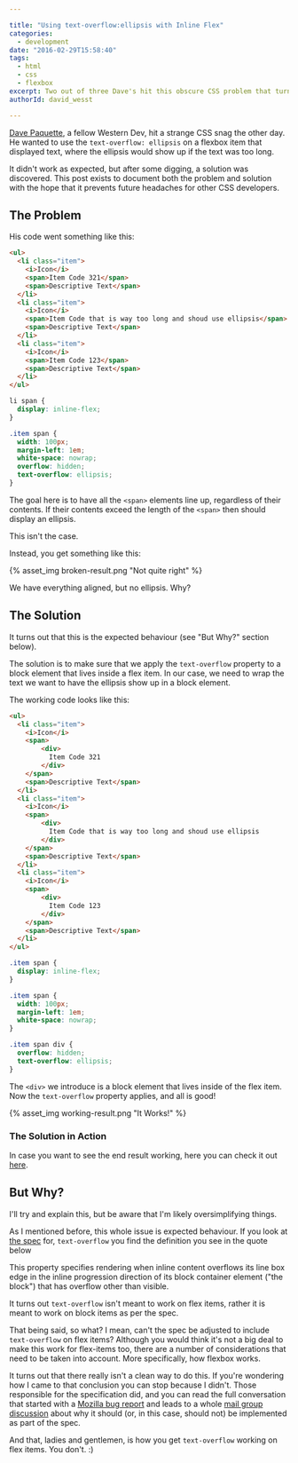 ```yaml
---

title: "Using text-overflow:ellipsis with Inline Flex"
categories:
  - development
date: "2016-02-29T15:58:40"
tags:
  - html
  - css
  - flexbox
excerpt: Two out of three Dave's hit this obscure CSS problem that turned out to be expected behaviour. David Wesst walks us through the reason why and how to fix it.
authorId: david_wesst

---
```


[Dave Paquette][1], a fellow Western Dev, hit a strange CSS snag the other day. He wanted to use the `text-overflow: ellipsis` on a flexbox item that displayed text, where the ellipsis would show up if the text was too long.

It didn't work as expected, but after some digging, a solution was discovered. This post exists to document both the problem and solution with the hope that it prevents future headaches for other CSS developers.

## The Problem

His code went something like this:

```html
<ul>
  <li class="item">
    <i>Icon</i>
    <span>Item Code 321</span>
    <span>Descriptive Text</span>
  </li>
  <li class="item">
    <i>Icon</i>
    <span>Item Code that is way too long and shoud use ellipsis</span>
    <span>Descriptive Text</span>
  </li>
  <li class="item">
    <i>Icon</i>
    <span>Item Code 123</span>
    <span>Descriptive Text</span>
  </li>
</ul>
```

```css
li span {
  display: inline-flex;
}

.item span {
  width: 100px;
  margin-left: 1em;
  white-space: nowrap;
  overflow: hidden;
  text-overflow: ellipsis;
}
```

The goal here is to have all the `<span>` elements line up, regardless of their contents. If their contents exceed the length of the `<span>` then should display an ellipsis.

This isn't the case.

Instead, you get something like this:

{% asset_img broken-result.png "Not quite right" %}

We have everything aligned, but no ellipsis. Why?

## The Solution

It turns out that this is the expected behaviour (see "But Why?" section below).

The solution is to make sure that we apply the `text-overflow` property to a block element that lives inside a flex item. In our case, we need to wrap the text we want to have the ellipsis show up in a block element.

The working code looks like this:

```html
<ul>
  <li class="item">
    <i>Icon</i>
    <span>
        <div>
          Item Code 321
        </div>
    </span>
    <span>Descriptive Text</span>
  </li>
  <li class="item">
    <i>Icon</i>
    <span>
        <div>
          Item Code that is way too long and shoud use ellipsis
        </div>
    </span>
    <span>Descriptive Text</span>
  </li>
  <li class="item">
    <i>Icon</i>
    <span>
        <div>
          Item Code 123
        </div>
    </span>
    <span>Descriptive Text</span>
  </li>
</ul>
```

```css
.item span {
  display: inline-flex;
}

.item span {
  width: 100px;
  margin-left: 1em;
  white-space: nowrap;
}

.item span div {
  overflow: hidden;
  text-overflow: ellipsis;
}
```

The `<div>` we introduce is a block element that lives inside of the flex item. Now the `text-overflow` property applies, and all is good!

{% asset_img working-result.png "It Works!" %}

### The Solution in Action

In case you want to see the end result working, here you&nbsp;can check it out [here][4].

<script async src="https://jsfiddle.net/davidwesst/fhkt9mco/5/embed/html,css,result/"></script>

## But Why?

I'll try and explain this, but be aware that I'm likely oversimplifying things.

As I mentioned before, this whole issue is expected behaviour. If you look at [the spec][5] for,&nbsp;`text-overflow` you find the definition you see in the quote below

This property specifies rendering when inline content overflows its line box edge in the inline progression direction of its block container element ("the block") that has overflow other than visible.

It turns out `text-overflow` isn't meant to work on flex items, rather it is meant to work on block items as per the spec.

That being said, so what? I mean, can't the spec be adjusted to include `text-overflow` on flex items? Although you would think it's not a big deal to make this work for flex-items too, there are a number of considerations that need to be taken into account. More specifically, how flexbox works.

It turns out that there really isn't a clean way to do this. If you're wondering how I came to that conclusion you can stop because I didn't. Those responsible for the specification did, and you can read the full conversation that started with a [Mozilla bug report][6] and leads to a whole [mail group discussion][7] about why it should (or, in this case, should not) be implemented as part of the spec.

And that, ladies and gentlemen, is how you get `text-overflow` working on flex items. You don't. :)

[1]: http://www.westerndevs.com/bios/dave_paquette/
[4]: https://jsfiddle.net/davidwesst/fhkt9mco/5/embed/html,css,result
[5]: https://drafts.csswg.org/css-ui/#text-overflow
[6]: https://bugzilla.mozilla.org/show_bug.cgi?id=912434
[7]: http://lists.w3.org/Archives/Public/www-style/2013Sep/0070.html
